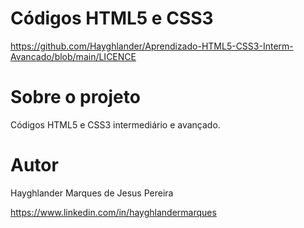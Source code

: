 # Códigos HTML5 e CSS3

https://github.com/Hayghlander/Aprendizado-HTML5-CSS3-Interm-Avancado/blob/main/LICENCE

# Sobre o projeto

Códigos HTML5 e CSS3 intermediário e avançado.

# Autor

Hayghlander Marques de Jesus Pereira

https://www.linkedin.com/in/hayghlandermarques
